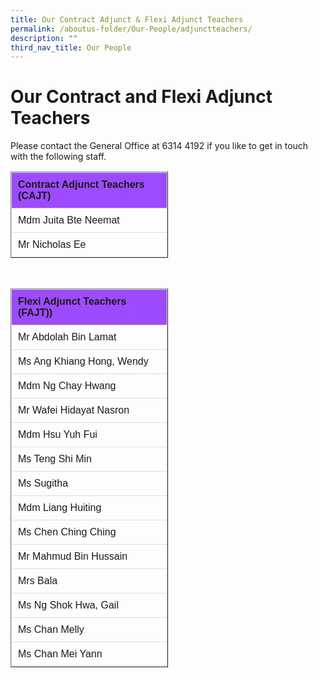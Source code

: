 ```yaml
---
title: Our Contract Adjunct & Flexi Adjunct Teachers
permalink: /aboutus-folder/Our-People/adjunctteachers/
description: ""
third_nav_title: Our People
---
```

# Our Contract and Flexi Adjunct Teachers

Please contact the General Office at 6314 4192 if you like to get in touch with the following staff.


<style>
table {
  font-family: arial, sans-serif;
  border-collapse: collapse;
  width: 50%;
  text-align: left;
}

td, th {
  border: 1px solid #dddddd;
  text-align: left;
  padding: 10px;
}

tr:nth-child(1) {
  background-color: #9d4bfe;
  font-color: #ffffff;
}
</style>

<table border=1>
  <tbody>
  <tr>
    <th>Contract Adjunct Teachers (CAJT)</th>
  </tr>
		<tr>
			<td>
				Mdm Juita Bte Neemat
			</td>
		</tr>
		<tr>
			<td>
				Mr Nicholas Ee
			</td>
		</tr>
	</tbody>
	</table>
	<br>
<table border=1>
  <tbody>
  <tr>
    <th>Flexi Adjunct Teachers (FAJT))</th>
  </tr>
		<tr>
			<td>
				Mr Abdolah Bin Lamat
			</td>
		</tr>
		<tr>
			<td>
				Ms Ang Khiang Hong, Wendy
			</td>
		</tr>
				<tr>
			<td>
				Mdm Ng Chay Hwang
			</td>
		</tr>
				<tr>
			<td>
				Mr Wafei Hidayat Nasron
			</td>
		</tr>
				<tr>
			<td>
				Mdm Hsu Yuh Fui
			</td>
		</tr>
				<tr>
			<td>
				Ms Teng Shi Min
			</td>
		</tr>
				<tr>
			<td>
				Ms Sugitha
			</td>
		</tr>
				<tr>
			<td>
				Mdm Liang Huiting
			</td>
		</tr>
				<tr>
			<td>
				Ms Chen Ching Ching
			</td>
		</tr>
				<tr>
			<td>
				Mr Mahmud Bin Hussain
			</td>
		</tr>
				<tr>
			<td>
				Mrs Bala
			</td>
		</tr>
				<tr>
			<td>
				Ms Ng Shok Hwa, Gail
			</td>
		</tr>
		<tr>
			<td>
				Ms Chan Melly
			</td>
		</tr>
		<tr>
			<td>
				Ms Chan Mei Yann
			</td>
		</tr>